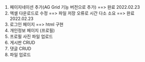 1. 페이지네이션 추가(AG Grid 기능 버전으로 추가) ==> 완료 2022.02.23
2. 엑셀 다운로드로 수정 ==> 파일 저장 오류로 시간 다소 소요 ==> 완료 2022.02.23
3. 로그인 페이지 ==> html 구현
4. 개인정보 페이지 (프로필)
5. 프로필 사진 파일 업로드
6. 게시판 CRUD
7. 댓글 CRUD
8. 파일 업로드 
